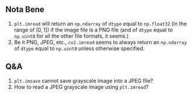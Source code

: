 
## Nota Bene
1. `plt.imread` will return an `np.ndarray` of `dtype` equal to `np.float32`
   (in the range of $[0,1]$) if the image file is a PNG file
   (and of `dtype` equal to `np.uint8` for all the other file formats, it seems.)
1. Be it PNG, JPEG, etc., `cv2.imread` seems to always return an `np.ndarray`
   of `dtype` equal to `np.uint8` unless otherwise specified.


## Q&A
1. `plt.imsave` cannot save grayscale image into a JPEG file?
1. How to read a JPEG grayscale image using `plt.imread`?



